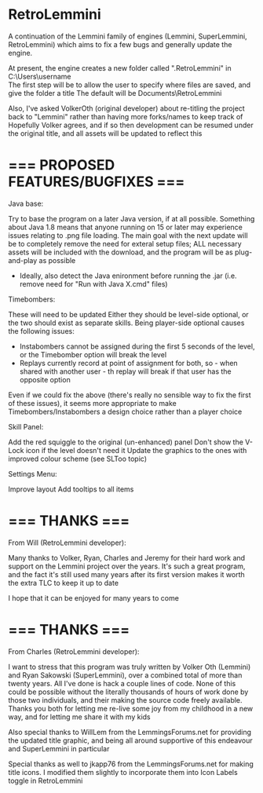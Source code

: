 # RetroLemmini

A continuation of the Lemmini family of engines (Lemmini, SuperLemmini, RetroLemmini) which aims to fix a few bugs and generally update the engine.

At present, the engine creates a new folder called ".RetroLemmini" in C:\Users\username\
The first step will be to allow the user to specify where files are saved, and give the folder a title
The default will be Documents\RetroLemmini

Also, I've asked VolkerOth (original developer) about re-titling the project back to "Lemmini" rather than having more forks/names to keep track of
Hopefully Volker agrees, and if so then development can be resumed under the original title, and all assets will be updated to reflect this

# === PROPOSED FEATURES/BUGFIXES ===

Java base:

Try to base the program on a later Java version, if at all possible. Something about Java 1.8 means that anyone running on 15 or later may experience
issues relating to .png file loading. The main goal with the next update will be to completely remove the need for exteral setup files; ALL necessary assets
will be included with the download, and the program will be as plug-and-play as possible

* Ideally, also detect the Java enironment before running the .jar (i.e. remove need for "Run with Java X.cmd" files)

Timebombers:

These will need to be updated
Either they should be level-side optional, or the two should exist as separate skills. Being player-side optional causes the following issues:

* Instabombers cannot be assigned during the first 5 seconds of the level, or the Timebomber option will break the level
* Replays currently record at point of assignment for both, so - when shared with another user - th replay will break if that user has the opposite option

Even if we could fix the above (there's really no sensible way to fix the first of these issues),
it seems more appropriate to make Timebombers/Instabombers a design choice rather than a player choice

Skill Panel:

Add the red squiggle to the original (un-enhanced) panel
Don't show the V-Lock icon if the level doesn't need it
Update the graphics to the ones with improved colour scheme (see SLToo topic)

Settings Menu:

Improve layout
Add tooltips to all items

# === THANKS ===

From Will (RetroLemmini developer):

Many thanks to Volker, Ryan, Charles and Jeremy for their hard work and support on the Lemmini project over the years. It's such a great program, and the
fact it's still used many years after its first version makes it worth the extra TLC to keep it up to date

I hope that it can be enjoyed for many years to come

# === THANKS ===

From Charles (RetroLemmini developer):

I want to stress that this program was truly written by Volker Oth (Lemmini) and Ryan Sakowski (SuperLemmini), over a combined total of more than twenty years.
All I've done is hack a couple lines of code. None of this could be possible without the literally thousands of hours of work done by those two individuals,
and their making the source code freely available. Thanks you both for letting me re-live some joy from my childhood in a new way, and for letting me share
it with my kids

Also special thanks to WillLem from the LemmingsForums.net for providing the updated title graphic, and being all around supportive of this endeavour and
SuperLemmini in particular

Special thanks as well to jkapp76 from the LemmingsForums.net for making title icons. I modified them slightly to incorporate them into Icon Labels toggle
in RetroLemmini